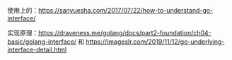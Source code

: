 
使用上的：https://sanyuesha.com/2017/07/22/how-to-understand-go-interface/

实现原理：https://draveness.me/golang/docs/part2-foundation/ch04-basic/golang-interface/ 和 https://imageslr.com/2019/11/12/go-underlying-interface-detail.html
